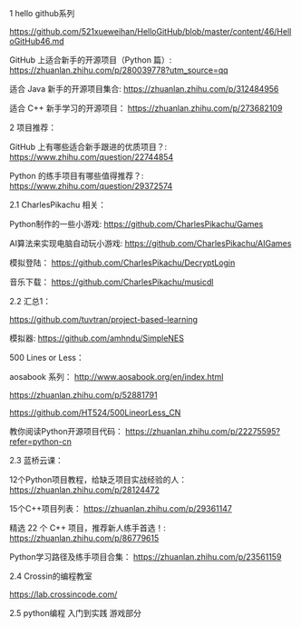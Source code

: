 1  hello github系列

https://github.com/521xueweihan/HelloGitHub/blob/master/content/46/HelloGitHub46.md

GitHub 上适合新手的开源项目（Python 篇）: https://zhuanlan.zhihu.com/p/280039778?utm_source=qq

适合 Java 新手的开源项目集合: https://zhuanlan.zhihu.com/p/312484956

适合 C++ 新手学习的开源项目： https://zhuanlan.zhihu.com/p/273682109


2 项目推荐：

GitHub 上有哪些适合新手跟进的优质项目？: https://www.zhihu.com/question/22744854

Python 的练手项目有哪些值得推荐？: https://www.zhihu.com/question/29372574

2.1 CharlesPikachu 相关：

Python制作的一些小游戏:  https://github.com/CharlesPikachu/Games

AI算法来实现电脑自动玩小游戏: https://github.com/CharlesPikachu/AIGames

模拟登陆：  https://github.com/CharlesPikachu/DecryptLogin

音乐下载：  https://github.com/CharlesPikachu/musicdl

2.2 汇总1：

https://github.com/tuvtran/project-based-learning

模拟器:   https://github.com/amhndu/SimpleNES

500 Lines or Less： 

aosabook 系列： http://www.aosabook.org/en/index.html

https://zhuanlan.zhihu.com/p/52881791

https://github.com/HT524/500LineorLess_CN

教你阅读Python开源项目代码：  https://zhuanlan.zhihu.com/p/22275595?refer=python-cn


2.3 蓝桥云课：

12个Python项目教程，给缺乏项目实战经验的人： https://zhuanlan.zhihu.com/p/28124472

15个C++项目列表： https://zhuanlan.zhihu.com/p/29361147

精选 22 个 C++ 项目，推荐新人练手首选！: https://zhuanlan.zhihu.com/p/86779615

Python学习路径及练手项目合集： https://zhuanlan.zhihu.com/p/23561159

2.4 Crossin的编程教室

https://lab.crossincode.com/

2.5 python编程 入门到实践 游戏部分




